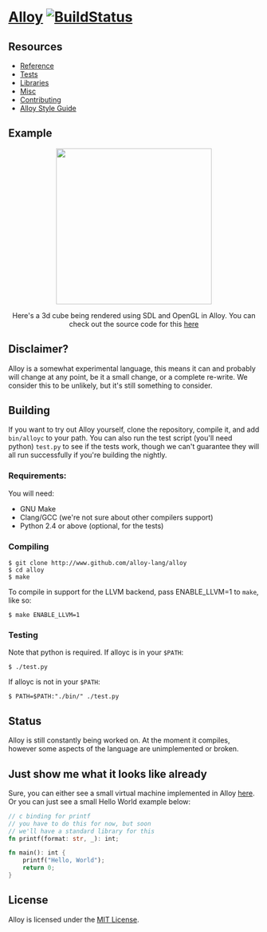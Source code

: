 # [Alloy](http://alloy-lang.org) [![BuildStatus](https://travis-ci.org/alloy-lang/alloy.svg?branch=master)](https://travis-ci.org/alloy-lang/alloy)

## Resources

* [Reference](/docs/REFERENCE.md)
* [Tests](/tests/)
* [Libraries](/lib/)
* [Misc](/misc/)
* [Contributing](/CONTRIBUTING.md)
* [Alloy Style Guide](/docs/STYLEGUIDE.md)

## Example
<p align="center">
<img src="//www.alloy-lang.org/example.gif" width="312px" height="312px" />
</p>
<p align="center">
Here's a 3d cube being rendered using SDL and OpenGL in Alloy. You can
check out the source code for this <a href="https://www.github.com/alloy-lang/space-invaders">here</a>
</p>

## Disclaimer?
Alloy is a somewhat experimental language, this means it can and probably will 
change at any point, be it a small change, or a complete re-write. We consider
this to be unlikely, but it's still something to consider.

## Building
If you want to try out Alloy yourself, clone the repository, compile it, and add `bin/alloyc` to your path. You can
also run the test script (you'll need python) `test.py` to see if the tests work, though we can't guarantee they
will all run successfully if you're building the nightly.

### Requirements:
You will need:

* GNU Make
* Clang/GCC (we're not sure about other compilers support)
* Python 2.4 or above (optional, for the tests)

### Compiling

	$ git clone http://www.github.com/alloy-lang/alloy
	$ cd alloy
	$ make

To compile in support for the LLVM backend, pass ENABLE_LLVM=1 to `make`, like so:

	$ make ENABLE_LLVM=1

### Testing
Note that python is required.
If alloyc is in your `$PATH`:

	$ ./test.py

If alloyc is not in your `$PATH`:

	$ PATH=$PATH:"./bin/" ./test.py

## Status
Alloy is still constantly being worked on. At the moment it compiles,
however some aspects of the language are unimplemented or broken.

## Just show me what it looks like already
Sure, you can either see a small virtual machine implemented in Alloy [here](tests/vm.aly). 
Or you can just see a small Hello World example below:

```rust
// c binding for printf
// you have to do this for now, but soon
// we'll have a standard library for this
fn printf(format: str, _): int;

fn main(): int {
    printf("Hello, World");
    return 0;
}
```

## License
Alloy is licensed under the [MIT License](/LICENSE.md).
